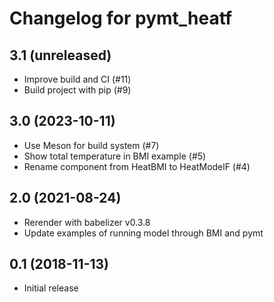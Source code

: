 # Changelog for pymt_heatf

## 3.1 (unreleased)

- Improve build and CI (#11)
- Build project with pip (#9)

## 3.0 (2023-10-11)

- Use Meson for build system (#7)
- Show total temperature in BMI example (#5)
- Rename component from HeatBMI to HeatModelF (#4)

## 2.0 (2021-08-24)

- Rerender with babelizer v0.3.8
- Update examples of running model through BMI and pymt

## 0.1 (2018-11-13)

- Initial release
